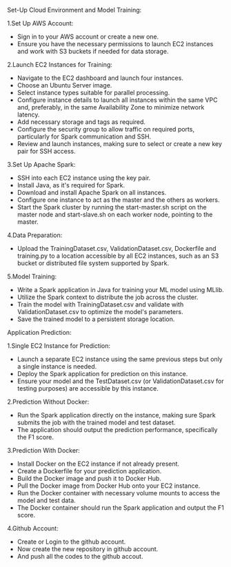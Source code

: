 Set-Up Cloud Environment and Model Training:

1.Set Up AWS Account:

- Sign in to your AWS account or create a new one.
- Ensure you have the necessary permissions to launch EC2 instances and work with S3 buckets if needed for data storage.

2.Launch EC2 Instances for Training:

- Navigate to the EC2 dashboard and launch four instances.
- Choose an Ubuntu Server image.
- Select instance types suitable for parallel processing.
- Configure instance details to launch all instances within the same VPC and, preferably, in the same Availability Zone to minimize network   latency.
- Add necessary storage and tags as required.
- Configure the security group to allow traffic on required ports, particularly for Spark communication and SSH.
- Review and launch instances, making sure to select or create a new key pair for SSH access.

3.Set Up Apache Spark:

- SSH into each EC2 instance using the key pair.
- Install Java, as it's required for Spark.
- Download and install Apache Spark on all instances.
- Configure one instance to act as the master and the others as workers.
- Start the Spark cluster by running the start-master.sh script on the master node and start-slave.sh on each worker node, pointing to the master.

4.Data Preparation:

- Upload the TrainingDataset.csv, ValidationDataset.csv, Dockerfile and training.py to a location accessible by all EC2 instances, such as an S3 bucket or distributed file system supported by Spark.

5.Model Training:

- Write a Spark application in Java for training your ML model using MLlib.
- Utilize the Spark context to distribute the job across the cluster.
- Train the model with TrainingDataset.csv and validate with ValidationDataset.csv to optimize the model's parameters.
- Save the trained model to a persistent storage location.

Application Prediction:

1.Single EC2 Instance for Prediction:

- Launch a separate EC2 instance using the same previous steps but only a single instance is needed.
- Deploy the Spark application for prediction on this instance.
- Ensure your model and the TestDataset.csv (or ValidationDataset.csv for testing purposes) are accessible by this instance.

2.Prediction Without Docker:

- Run the Spark application directly on the instance, making sure Spark submits the job with the trained model and test dataset.
- The application should output the prediction performance, specifically the F1 score.

3.Prediction With Docker:

- Install Docker on the EC2 instance if not already present.
- Create a Dockerfile for your prediction application.
- Build the Docker image and push it to Docker Hub.
- Pull the Docker image from Docker Hub onto your EC2 instance.
- Run the Docker container with necessary volume mounts to access the model and test data.
- The Docker container should run the Spark application and output the F1 score.

4.Github  Account:

- Create or Login to the github account.
- Now create the new repository in github account.
- And push all the codes to the github accout.
